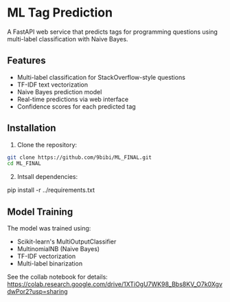 # ML Tag Prediction 

A FastAPI web service that predicts tags for programming questions using multi-label classification with Naive Bayes.

## Features
- Multi-label classification for StackOverflow-style questions
- TF-IDF text vectorization
- Naive Bayes prediction model
- Real-time predictions via web interface
- Confidence scores for each predicted tag

## Installation

1. Clone the repository:
```bash
git clone https://github.com/9bibi/ML_FINAL.git
cd ML_FINAL
```
2. Intsall dependencies:
   
pip install -r ../requirements.txt

## Model Training
The model was trained using:

- Scikit-learn's MultiOutputClassifier
- MultinomialNB (Naive Bayes)
- TF-IDF vectorization
- Multi-label binarization

See the collab notebook for details: https://colab.research.google.com/drive/1XTiOgU7WK98_Bbs8KV_O7k0XgvdwPor2?usp=sharing
